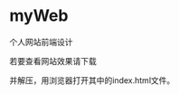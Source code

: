 # myWeb
个人网站前端设计

若要查看网站效果请下载

[下载]: https://github.com/water107/myWeb/releases/download/mater/www.yqphp.com.7z

并解压，用浏览器打开其中的index.html文件。

